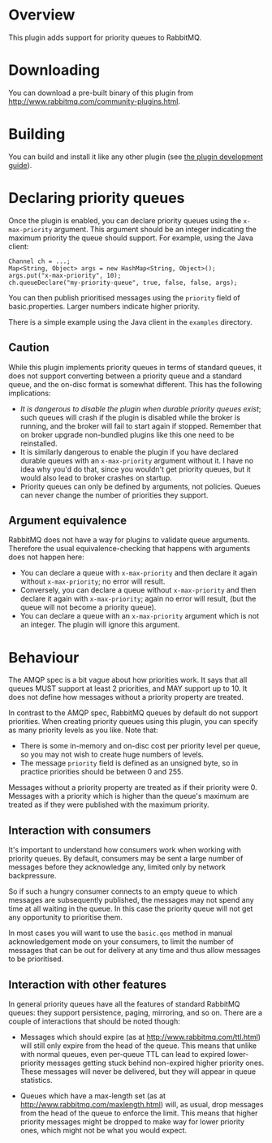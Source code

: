 # Overview

This plugin adds support for priority queues to RabbitMQ.

# Downloading

You can download a pre-built binary of this plugin from
http://www.rabbitmq.com/community-plugins.html.

# Building

You can build and install it like any other plugin (see
[the plugin development guide](http://www.rabbitmq.com/plugin-development.html)).

# Declaring priority queues

Once the plugin is enabled, you can declare priority queues using the
`x-max-priority` argument. This argument should be an integer
indicating the maximum priority the queue should support. For example,
using the Java client:

    Channel ch = ...;
    Map<String, Object> args = new HashMap<String, Object>();
    args.put("x-max-priority", 10);
    ch.queueDeclare("my-priority-queue", true, false, false, args);

You can then publish prioritised messages using the `priority` field
of basic.properties. Larger numbers indicate higher priority.

There is a simple example using the Java client in the `examples` directory.

## Caution

While this plugin implements priority queues in terms of standard
queues, it does not support converting between a priority queue and a
standard queue, and the on-disc format is somewhat different. This has
the following implications:

* _It is dangerous to disable the plugin when durable priority queues
  exist_; such queues will crash if the plugin is disabled while the
  broker is running, and the broker will fail to start again if
  stopped. Remember that on broker upgrade non-bundled plugins like
  this one need to be reinstalled.
* It is similarly dangerous to enable the plugin if you have declared
  durable queues with an `x-max-priority` argument without it. I have no
  idea why you'd do that, since you wouldn't get priority queues, but
  it would also lead to broker crashes on startup.
* Priority queues can only be defined by arguments, not policies. Queues can
  never change the number of priorities they support.

## Argument equivalence

RabbitMQ does not have a way for plugins to validate queue
arguments. Therefore the usual equivalence-checking that happens with
arguments does not happen here:

* You can declare a queue with `x-max-priority` and then declare it
  again without `x-max-priority`; no error will result.
* Conversely, you can declare a queue without `x-max-priority` and then
  declare it again with `x-max-priority`; again no error will result,
  (but the queue will not become a priority queue).
* You can declare a queue with an `x-max-priority` argument which is not
  an integer. The plugin will ignore this argument.

# Behaviour

The AMQP spec is a bit vague about how priorities work. It says that
all queues MUST support at least 2 priorities, and MAY support up to
10. It does not define how messages without a priority property are
treated.

In contrast to the AMQP spec, RabbitMQ queues by default do not
support priorities. When creating priority queues using this plugin,
you can specify as many priority levels as you like. Note that:

* There is some in-memory and on-disc cost per priority level per
  queue, so you may not wish to create huge numbers of levels.
* The message `priority` field is defined as an unsigned byte, so in
  practice priorities should be between 0 and 255.

Messages without a priority property are treated as if their priority were
0. Messages with a priority which is higher than the queue's
maximum are treated as if they were published with the maximum priority.

## Interaction with consumers

It's important to understand how consumers work when working with
priority queues. By default, consumers may be sent a large number of
messages before they acknowledge any, limited only by network
backpressure.

So if such a hungry consumer connects to an empty queue to which
messages are subsequently published, the messages may not spend any
time at all waiting in the queue. In this case the priority queue will
not get any opportunity to prioritise them.

In most cases you will want to use the `basic.qos` method in manual
acknowledgement mode on your consumers, to limit the number of
messages that can be out for delivery at any time and thus allow
messages to be prioritised.

## Interaction with other features

In general priority queues have all the features of standard RabbitMQ
queues: they support persistence, paging, mirroring, and so on. There
are a couple of interactions that should be noted though:

* Messages which should expire (as at
  http://www.rabbitmq.com/ttl.html) will still only expire from the
  head of the queue. This means that unlike with normal queues, even
  per-queue TTL can lead to expired lower-priority messages getting
  stuck behind non-expired higher priority ones. These messages will
  never be delivered, but they will appear in queue statistics.

* Queues which have a max-length set (as at
  http://www.rabbitmq.com/maxlength.html) will, as usual, drop
  messages from the head of the queue to enforce the limit. This means
  that higher priority messages might be dropped to make way for lower
  priority ones, which might not be what you would expect.

